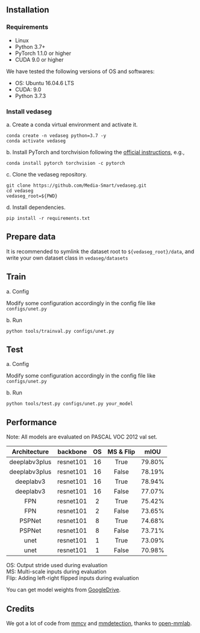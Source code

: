## Installation
### Requirements

- Linux
- Python 3.7+
- PyTorch 1.1.0 or higher
- CUDA 9.0 or higher

We have tested the following versions of OS and softwares:

- OS: Ubuntu 16.04.6 LTS
- CUDA: 9.0
- Python 3.7.3

### Install vedaseg

a. Create a conda virtual environment and activate it.

```shell
conda create -n vedaseg python=3.7 -y
conda activate vedaseg
```

b. Install PyTorch and torchvision following the [official instructions](https://pytorch.org/), e.g.,

```shell
conda install pytorch torchvision -c pytorch
```

c. Clone the vedaseg repository.

```shell
git clone https://github.com/Media-Smart/vedaseg.git
cd vedaseg
vedaseg_root=${PWD}
```

d. Install dependencies.

```shell
pip install -r requirements.txt
```

## Prepare data
It is recommended to symlink the dataset root to `${vedaseg_root}/data`, and write your own dataset class in `vedaseg/datasets`

## Train

a. Config

Modify some configuration accordingly in the config file like `configs/unet.py`

b. Run

```shell
python tools/trainval.py configs/unet.py
```

## Test

a. Config

Modify some configuration accordingly in the config file like `configs/unet.py`

b. Run

```shell
python tools/test.py configs/unet.py your_model
```

## Performance
Note: All models are evaluated on PASCAL VOC 2012 val set.

| Architecture | backbone | OS | MS & Flip | mIOU |
|:---:|:---:|:---:|:---:|:---:|
| deeplabv3plus | resnet101 | 16 | True | 79.80% |
| deeplabv3plus | resnet101 | 16 | False | 78.19% |
| deeplabv3 | resnet101 | 16 | True | 78.94% |
| deeplabv3 | resnet101 | 16 | False | 77.07% |
| FPN | resnet101 | 2 | True | 75.42% |
| FPN | resnet101 | 2 | False | 73.65% |
| PSPNet | resnet101 | 8 | True | 74.68% |
| PSPNet | resnet101 | 8 | False | 73.71% |
| unet | resnet101 | 1 | True | 73.09% |
| unet | resnet101 | 1 | False | 70.98% |

OS: Output stride used during evaluation\
MS: Multi-scale inputs during evaluation\
Flip: Adding left-right flipped inputs during evaluation

You can get model weights from [GoogleDrive](https://drive.google.com/drive/folders/1ooIOX5Aeu-0aHJYT1eZgzkSnZUvPi2by).

## Credits
We got a lot of code from [mmcv](https://github.com/open-mmlab/mmcv) and [mmdetection](https://github.com/open-mmlab/mmdetection), thanks to [open-mmlab](https://github.com/open-mmlab).
